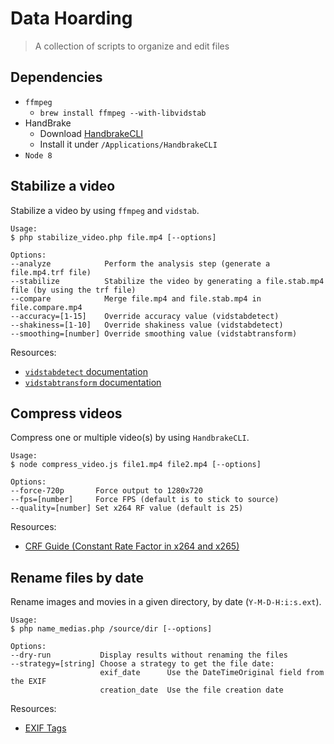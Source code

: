 # Data Hoarding

> A collection of scripts to organize and edit files

## Dependencies

* `ffmpeg`
  * `brew install ffmpeg --with-libvidstab`
* HandBrake
  * Download [HandbrakeCLI](https://handbrake.fr)
  * Install it under `/Applications/HandbrakeCLI`
* `Node 8`

## Stabilize a video

Stabilize a video by using `ffmpeg` and `vidstab`.

```shell
Usage:
$ php stabilize_video.php file.mp4 [--options]

Options:
--analyze            Perform the analysis step (generate a file.mp4.trf file)
--stabilize          Stabilize the video by generating a file.stab.mp4 file (by using the trf file)
--compare            Merge file.mp4 and file.stab.mp4 in file.compare.mp4
--accuracy=[1-15]    Override accuracy value (vidstabdetect)
--shakiness=[1-10]   Override shakiness value (vidstabdetect)
--smoothing=[number] Override smoothing value (vidstabtransform)
```

Resources:

* [`vidstabdetect` documentation](https://ffmpeg.org/ffmpeg-filters.html#toc-vidstabdetect-1)
* [`vidstabtransform` documentation](https://ffmpeg.org/ffmpeg-filters.html#toc-vidstabtransform-1)

## Compress videos

Compress one or multiple video(s) by using `HandbrakeCLI`.

```shell
Usage:
$ node compress_video.js file1.mp4 file2.mp4 [--options]

Options:
--force-720p       Force output to 1280x720
--fps=[number]     Force FPS (default is to stick to source)
--quality=[number] Set x264 RF value (default is 25)
```

Resources:

* [CRF Guide (Constant Rate Factor in x264 and x265)](http://slhck.info/video/2017/02/24/crf-guide.html)

## Rename files by date

Rename images and movies in a given directory, by date (`Y-M-D-H:i:s.ext`).

```shell
Usage:
$ php name_medias.php /source/dir [--options]

Options:
--dry-run           Display results without renaming the files
--strategy=[string] Choose a strategy to get the file date:
                    exif_date      Use the DateTimeOriginal field from the EXIF
                    creation_date  Use the file creation date
```

Resources:

* [EXIF Tags](https://sno.phy.queensu.ca/~phil/exiftool/TagNames/EXIF.html)
